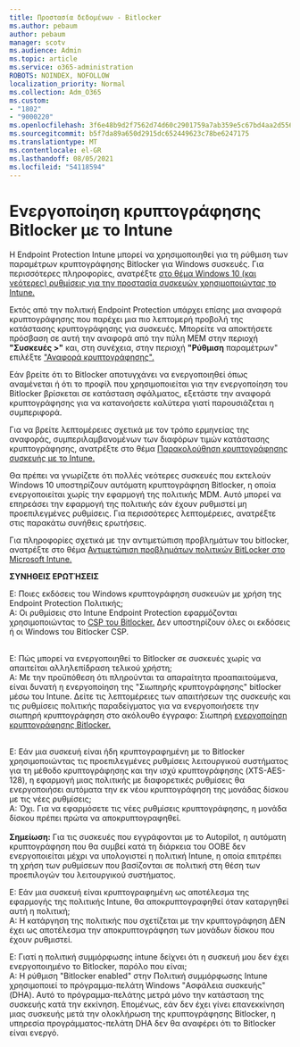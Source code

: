 ```yaml
---
title: Προστασία δεδομένων - Bitlocker
ms.author: pebaum
author: pebaum
manager: scotv
ms.audience: Admin
ms.topic: article
ms.service: o365-administration
ROBOTS: NOINDEX, NOFOLLOW
localization_priority: Normal
ms.collection: Adm_O365
ms.custom:
- "1802"
- "9000220"
ms.openlocfilehash: 3f6e48b9d2f7562d74d60c2901759a7ab359e5c67bd4aa2d556d941a41ab680c
ms.sourcegitcommit: b5f7da89a650d2915dc652449623c78be6247175
ms.translationtype: MT
ms.contentlocale: el-GR
ms.lasthandoff: 08/05/2021
ms.locfileid: "54118594"
---
```

# <a name="enabling-bitlocker-encryption-with-intune"></a>Ενεργοποίηση κρυπτογράφησης Bitlocker με το Intune

Η Endpoint Protection Intune μπορεί να χρησιμοποιηθεί για τη ρύθμιση των παραμέτρων κρυπτογράφησης Bitlocker για Windows συσκευές. Για περισσότερες πληροφορίες, ανατρέξτε [στο θέμα Windows 10 (και νεότερες) ρυθμίσεις για την προστασία συσκευών χρησιμοποιώντας το Intune.](https://docs.microsoft.com/intune/endpoint-protection-windows-10#windows-encryption)

Εκτός από την πολιτική Endpoint Protection υπάρχει επίσης μια αναφορά κρυπτογράφησης που παρέχει μια πιο λεπτομερή προβολή της κατάστασης κρυπτογράφησης για συσκευές. Μπορείτε να αποκτήσετε πρόσβαση σε αυτή την αναφορά από την πύλη MEM στην περιοχή **"Συσκευές >"** και, στη συνέχεια, στην περιοχή **"Ρύθμιση** παραμέτρων" επιλέξτε ["Αναφορά κρυπτογράφησης".](https://endpoint.microsoft.com/#blade/Microsoft_Intune_DeviceSettings/DevicesMonitorMenu/encryptionReport)

Εάν βρείτε ότι το Bitlocker αποτυγχάνει να ενεργοποιηθεί όπως αναμένεται ή ότι το προφίλ που χρησιμοποιείται για την ενεργοποίηση του Bitlocker βρίσκεται σε κατάσταση σφάλματος, εξετάστε την αναφορά κρυπτογράφησης για να κατανοήσετε καλύτερα γιατί παρουσιάζεται η συμπεριφορά.

Για να βρείτε λεπτομέρειες σχετικά με τον τρόπο ερμηνείας της αναφοράς, συμπεριλαμβανομένων των διαφόρων τιμών κατάστασης κρυπτογράφησης, ανατρέξτε στο θέμα [Παρακολούθηση κρυπτογράφησης συσκευής με το Intune.](https://docs.microsoft.com/mem/intune/protect/encryption-monitor)

Θα πρέπει να γνωρίζετε ότι πολλές νεότερες συσκευές που εκτελούν Windows 10 υποστηρίζουν αυτόματη κρυπτογράφηση Bitlocker, η οποία ενεργοποιείται χωρίς την εφαρμογή της πολιτικής MDM. Αυτό μπορεί να επηρεάσει την εφαρμογή της πολιτικής εάν έχουν ρυθμιστεί μη προεπιλεγμένες ρυθμίσεις. Για περισσότερες λεπτομέρειες, ανατρέξτε στις παρακάτω συνήθεις ερωτήσεις.

Για πληροφορίες σχετικά με την αντιμετώπιση προβλημάτων του bitlocker, ανατρέξτε στο θέμα [Αντιμετώπιση προβλημάτων πολιτικών BitLocker στο Microsoft Intune.](https://docs.microsoft.com/intune/protect/troubleshoot-bitlocker-policies)
 
 
**ΣΥΝΗΘΕΙΣ ΕΡΩΤΉΣΕΙΣ**

Ε: Ποιες εκδόσεις του Windows κρυπτογράφηση συσκευών με χρήση της Endpoint Protection Πολιτικής;<br>
Α: Οι ρυθμίσεις στο Intune Endpoint Protection εφαρμόζονται χρησιμοποιώντας το [CSP του Bitlocker.](https://docs.microsoft.com/windows/client-management/mdm/bitlocker-csp) Δεν υποστηρίζουν όλες οι εκδόσεις ή οι Windows του Bitlocker CSP. <br><br>

Ε: Πώς μπορεί να ενεργοποιηθεί το Bitlocker σε συσκευές χωρίς να απαιτείται αλληλεπίδραση τελικού χρήστη;<br>
Α: Με την προϋπόθεση ότι πληρούνται τα απαραίτητα προαπαιτούμενα, είναι δυνατή η ενεργοποίηση της "Σιωπηρής κρυπτογράφησης" bitlocker μέσω του Intune. Δείτε τις λεπτομέρειες των απαιτήσεων της συσκευής και τις ρυθμίσεις πολιτικής παραδείγματος για να ενεργοποιήσετε την σιωπηρή κρυπτογράφηση στο ακόλουθο έγγραφο: Σιωπηρή [ενεργοποίηση κρυπτογράφησης Bitlocker.](https://docs.microsoft.com/mem/intune/protect/encrypt-devices#silently-enable-bitlocker-on-devices) <br><br>

Ε: Εάν μια συσκευή είναι ήδη κρυπτογραφημένη με το Bitlocker χρησιμοποιώντας τις προεπιλεγμένες ρυθμίσεις λειτουργικού συστήματος για τη μέθοδο κρυπτογράφησης και την ισχύ κρυπτογράφησης (XTS-AES-128), η εφαρμογή μιας πολιτικής με διαφορετικές ρυθμίσεις θα ενεργοποιήσει αυτόματα την εκ νέου κρυπτογράφηση της μονάδας δίσκου με τις νέες ρυθμίσεις;<br>
Α: Όχι. Για να εφαρμόσετε τις νέες ρυθμίσεις κρυπτογράφησης, η μονάδα δίσκου πρέπει πρώτα να αποκρυπτογραφηθεί.<br><br>
**Σημείωση:** Για τις συσκευές που εγγράφονται με το Autopilot, η αυτόματη κρυπτογράφηση που θα συμβεί κατά τη διάρκεια του OOBE δεν ενεργοποιείται μέχρι να υπολογιστεί η πολιτική Intune, η οποία επιτρέπει τη χρήση των ρυθμίσεων που βασίζονται σε πολιτική στη θέση των προεπιλογών του λειτουργικού συστήματος.
 
Ε: Εάν μια συσκευή είναι κρυπτογραφημένη ως αποτέλεσμα της εφαρμογής της πολιτικής Intune, θα αποκρυπτογραφηθεί όταν καταργηθεί αυτή η πολιτική;<br>
Α: Η κατάργηση της πολιτικής που σχετίζεται με την κρυπτογράφηση ΔΕΝ έχει ως αποτέλεσμα την αποκρυπτογράφηση των μονάδων δίσκου που έχουν ρυθμιστεί.
 
Ε: Γιατί η πολιτική συμμόρφωσης intune δείχνει ότι η συσκευή μου δεν έχει ενεργοποιημένο το Bitlocker, παρόλο που είναι;<br>
Α: Η ρύθμιση "Bitlocker enabled" στην Πολιτική συμμόρφωσης Intune χρησιμοποιεί το πρόγραμμα-πελάτη Windows "Ασφάλεια συσκευής" (DHA). Αυτό το πρόγραμμα-πελάτης μετρά μόνο την κατάσταση της συσκευής κατά την εκκίνηση. Επομένως, εάν δεν έχει γίνει επανεκκίνηση μιας συσκευής μετά την ολοκλήρωση της κρυπτογράφησης Bitlocker, η υπηρεσία προγράμματος-πελάτη DHA δεν θα αναφέρει ότι το Bitlocker είναι ενεργό.
 
 